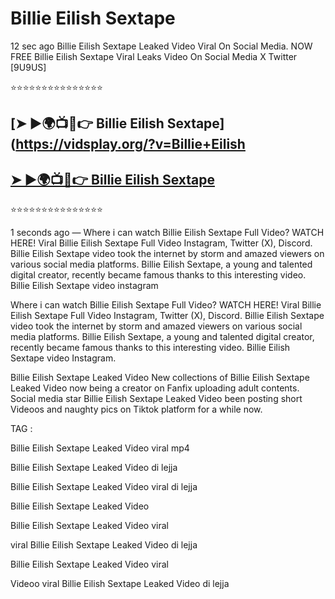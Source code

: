 ﻿# Billie Eilish Sextape



12 sec ago Billie Eilish Sextape Leaked Video Viral On Social Media. NOW FREE Billie Eilish Sextape Viral Leaks Video On Social Media X Twitter [9U9US]

⭐⭐⭐⭐⭐⭐⭐⭐⭐⭐⭐⭐⭐⭐⭐

## [➤ ►🌍📺📱👉 Billie Eilish Sextape](https://vidsplay.org/?v=Billie+Eilish

## [➤ ►🌍📺📱👉 Billie Eilish Sextape](https://vidsplay.org/?v=Billie+Eilish)


⭐⭐⭐⭐⭐⭐⭐⭐⭐⭐⭐⭐⭐⭐⭐



1 seconds ago — Where i can watch Billie Eilish Sextape Full Video? WATCH HERE! Viral Billie Eilish Sextape Full Video Instagram, Twitter (X), Discord. Billie Eilish Sextape video took the internet by storm and amazed viewers on various social media platforms. Billie Eilish Sextape, a young and talented digital creator, recently became famous thanks to this interesting video. Billie Eilish Sextape video instagram

Where i can watch Billie Eilish Sextape Full Video? WATCH HERE! Viral Billie Eilish Sextape Full Video Instagram, Twitter (X), Discord. Billie Eilish Sextape video took the internet by storm and amazed viewers on various social media platforms. Billie Eilish Sextape, a young and talented digital creator, recently became famous thanks to this interesting video. Billie Eilish Sextape video Instagram.

Billie Eilish Sextape Leaked Video New collections of Billie Eilish Sextape Leaked Video now being a creator on Fanfix uploading adult contents. Social media star Billie Eilish Sextape Leaked Video been posting short Videoos and naughty pics on Tiktok platform for a while now.

TAG :

 

Billie Eilish Sextape Leaked Video viral mp4

 

Billie Eilish Sextape Leaked Video di lejja

 

Billie Eilish Sextape Leaked Video viral di lejja

 

Billie Eilish Sextape Leaked Video

 

Billie Eilish Sextape Leaked Video viral

 

viral Billie Eilish Sextape Leaked Video di lejja

 

Billie Eilish Sextape Leaked Video viral

 

Videoo viral Billie Eilish Sextape Leaked Video di lejja